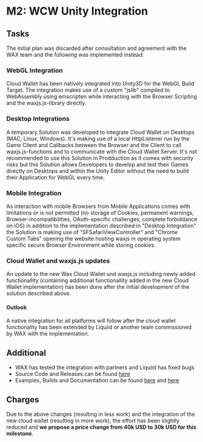 # M2: WCW Unity Integration

## Tasks

The initial plan was discarded after consultation and agreement with the WAX team and the following was implemented instead:

### WebGL Integration
Cloud Wallet has been natively integrated into Unity3D for the WebGL Build Target. The integration makes use of a custom "jslib" compiled to WebAssembly using emscripten while interacting with the Browser Scripting and the waxjs.js-library directly.

### Desktop Integrations
A temporary Solution was developed to integrate Cloud Wallet on Desktops (MAC, Linux, Windows). It's making use of a local HttpListener run by the Game Client and Callbacks between the Browser and the Client to call waxjs.js-functions and to communicate with the Cloud Wallet Server. It's not recommended to use this Solution in Prodduction as it comes with security risks but this Solution allows Developers to develop and test their Games directly on Desktops and within the Unity Editor without the need to build their Application for WebGL every time. 

### Mobile Integration
As interaction with mobile Browsers from Mobile Applications comes with limitations or is not permitted (no storage of Cookies, permanent warnings, Browser-incompatibilities, OAuth-specific challenges, complete forbiddance on iOS) in addition to the implementation described in "Desktop Integration" the Solution is making use of "SFSafariViewController" and "Chrome Custom Tabs" opening the website hosting waxjs in operating system specific secure Browser Environment while storing cookies.

### Cloud Wallet and waxjs.js updates
An update to the new Wax Cloud Wallet und waxjs.js including newly added functionallity (containing additional functionallity added in the new Cloud Wallet implementation) has been done after the initial development of the solution described above.

#### Outlook
A native integration for all platforms will follow after the cloud wallet functionality has been extended by Liquiid or another team commissioned by WAX with the implementation.

## Additional
- WAX has tested the integration with partners and Liquiid has fixed bugs
- Source Code and Releases can be found [here](https://github.com/liquiidio/CloudWalletUnity)
- Examples, Builds and Documentation can be found [here](https://liquiidio.gitbook.io/unity-plugin-suite) and [here](https://drive.google.com/drive/folders/1hUU2inw5JppKDC0SsmMU9zENlrV8QaKE?usp=share_link) 

## Charges
Due to the above changes (resulting in less work) and the integration of the new cloud wallet (resulting in more work), the effort has been slightly reduced and **we propose a price change from 40k USD to 30k USD for this milestone**.
